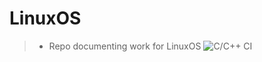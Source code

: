 # LinuxOS
> - Repo documenting work for LinuxOS
![C/C++ CI](https://github.com/99002473/LinuxOS/workflows/C/C++%20CI/badge.svg)
